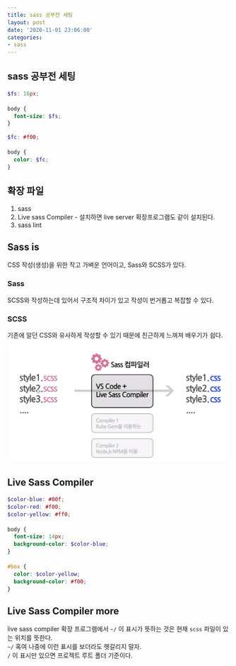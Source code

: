 ```yaml
---
title: sass 공부전 세팅
layout: post
date: '2020-11-01 23:06:00'
categories:
- sass
---
```


## sass 공부전 세팅

```scss
$fs: 16px;

body {
  font-size: $fs;
}
```

```scss
$fc: #f00;

body {
  color: $fc;
}
```

## 확장 파일

1. sass
2. Live sass Compiler - 설치하면 live server 확장프로그램도 같이 설치된다.
3. sass lint

## Sass is

CSS 작성(생성)을 위한 작고 가벼운 언어이고, Sass와 SCSS가 있다.

### Sass

SCSS와 작성하는데 있어서 구조적 차이가 있고 작성이 번거롭고 복잡할 수 있다.

### SCSS

기존에 알던 CSS와 유사하게 작성할 수 있기 때문에 친근하게 느껴져 배우기가 쉽다.

![](/static/img/sass/image00.jpg)

## Live Sass Compiler

```scss
$color-blue: #00f;
$color-red: #f00;
$color-yellow: #ff0;

body {
  font-size: 14px;
  background-color: $color-blue;
}

#box {
  color: $color-yellow;
  background-color: #f00;
}
```

## Live Sass Compiler more

live sass compiler 확장 프로그램에서 `~/` 이 표시가 뜻하는 것은 현재 `scss` 파일이 있는 위치를 뜻한다.  
`~/` 혹여 나중에 이런 표시를 보더라도 헷갈리지 말자.  
`/` 이 표시만 있으면 프로젝트 루트 폴더 기준이다.